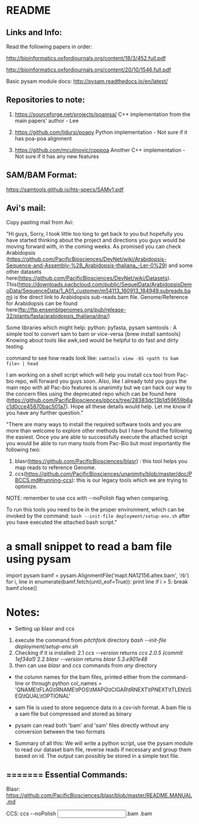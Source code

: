 # README #

Links and Info:
--------------
Read the following papers in order:

http://bioinformatics.oxfordjournals.org/content/18/3/452.full.pdf

http://bioinformatics.oxfordjournals.org/content/20/10/1546.full.pdf

Basic pysam module docs: http://pysam.readthedocs.io/en/latest/

Repositories to note:
--------------------
1) https://sourceforge.net/projects/poamsa/
   C++ implementation from the main papers' author - Lee

2) https://github.com/ljdursi/poapy
   Python implementation - Not sure if it has poa-poa alignment

3) https://github.com/mculinovic/cpppoa
   Another C++ implementation - Not sure if it has any new features

SAM/BAM Format:
--------------
https://samtools.github.io/hts-specs/SAMv1.pdf

Avi's mail:
----------

Copy pasting mail from Avi:

"Hi guys,
Sorry, I took little too long to get back to you but hopefully you have started thinking about the project and directions 
you guys would be moving forward with, in the coming weeks.
As promised you can check Arabidopsis
(https://github.com/PacificBiosciences/DevNet/wiki/Arabidopsis-Sequence-and-Assembly-%28_Arabidopsis-thaliana_-Ler-0%29)
and some other datasets here(https://github.com/PacificBiosciences/DevNet/wiki/Datasets).
This(https://downloads.pacbcloud.com/public/SequelData/ArabidopsisDemoData/SequenceData/1_A01_customer/m54113_160913_184949.subreads.bam)
is the direct link to Arabidopsis sub-reads.bam file.
Genome/Reference for Arabidopsis can be found here(ftp://ftp.ensemblgenomes.org/pub/release-32/plants/fasta/arabidopsis_thaliana/dna/) 

Some libraries which might help:
python: pyfasta, pysam
samtools : A simple tool to convert sam to bam or vice-versa {brew install samtools}
Knowing about tools like awk,sed would be helpful to do fast and dirty testing.

command to see how reads look like:
```samtools view -bS <path to bam file> | head```

I am working on a shell script which will help you install ccs tool from Pac-bio repo, will forward you guys soon. 
Also, like I already told you guys the main repo with all Pac-bio features is unanimity but we can hack our way to the concern files
using the deprecated repo which can be found here (https://github.com/PacificBiosciences/pbccs/tree/28383dc13b1d59659b6ac1d0cce45870bac501a7).
Hope all these details would help.
Let me know if you have any further question."

"There are many ways to install the required software tools and you are more than welcome to explore other methods 
but I have found the following the easiest.
Once you are able to successfully execute the attached script you would be able to run many tools from Pac-Bio but 
most importantly the following two:
1. blasr(https://github.com/PacificBiosciences/blasr) : this tool helps you map reads to reference Genome.
2. ccs(https://github.com/PacificBiosciences/unanimity/blob/master/doc/PBCCS.md#running-ccs): this is our legacy tools which we
	are trying to optimize.

NOTE: remember to use ccs with --noPolish flag when comparing.

To run this tools you need to be in the proper environment, which can be invoked by the command: 
``bash --init-file deployment/setup-env.sh`` after you have executed the attached bash script."

# a small snippet to read a bam file using pysam  
import pysam
bamf = pysam.AlignmentFile('mapt.NA12156.altex.bam', 'rb')
for i, line in enumerate(bamf.fetch(until_eof=True)):
    print line
    if i > 5:
        break
bamf.close()

# Notes:
- Setting up blasr and ccs
1. execute the command from *pitchfork* directory 
*bash --init-file deployment/setup-env.sh*
2. Checking if it is installed:
2.1 *ccs --version* returns *ccs 2.0.5 (commit 1ef34a1)*
2.2 *blasr --version* returns *blasr	5.3.e901e48*
3. then can use *blasr* and *ccs* commands from *any* directory

- the column names for the bam files, printed either from the command-line or through python 
col_names = 'QNAME\tFLAG\tRNAME\tPOS\tMAPQ\tCIGAR\tRNEXT\tPNEXT\tTLEN\tSEQ\tQUAL\tOPTIONAL'

- sam file is used to store sequence data in a csv-ish format. A bam file is a sam file but compressed and stored as binary

- pysam can read both 'bam' and 'sam' files directly without any conversion between the two formats

- Summary of all this: We will write a python script, use the pysam module to read our dataset bam file, reverse reads if necessary and group them based on id. The output can possibly be stored in a simple text file.

=======
Essential Commands:
-------------------

Blasr: https://github.com/PacificBiosciences/blasr/blob/master/README.MANUAL.md

CCS: ccs --noPolish <input subread>.bam <output file>.bam
